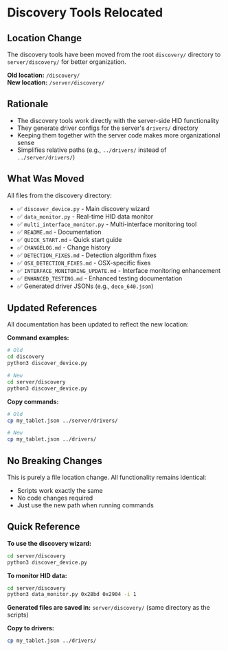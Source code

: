 # Discovery Tools Relocated

## Location Change

The discovery tools have been moved from the root `discovery/` directory to `server/discovery/` for better organization.

**Old location:** `/discovery/`  
**New location:** `/server/discovery/`

## Rationale

- The discovery tools work directly with the server-side HID functionality
- They generate driver configs for the server's `drivers/` directory
- Keeping them together with the server code makes more organizational sense
- Simplifies relative paths (e.g., `../drivers/` instead of `../server/drivers/`)

## What Was Moved

All files from the discovery directory:
- ✅ `discover_device.py` - Main discovery wizard
- ✅ `data_monitor.py` - Real-time HID data monitor
- ✅ `multi_interface_monitor.py` - Multi-interface monitoring tool
- ✅ `README.md` - Documentation
- ✅ `QUICK_START.md` - Quick start guide
- ✅ `CHANGELOG.md` - Change history
- ✅ `DETECTION_FIXES.md` - Detection algorithm fixes
- ✅ `OSX_DETECTION_FIXES.md` - OSX-specific fixes
- ✅ `INTERFACE_MONITORING_UPDATE.md` - Interface monitoring enhancement
- ✅ `ENHANCED_TESTING.md` - Enhanced testing documentation
- ✅ Generated driver JSONs (e.g., `deco_640.json`)

## Updated References

All documentation has been updated to reflect the new location:

**Command examples:**
```bash
# Old
cd discovery
python3 discover_device.py

# New
cd server/discovery
python3 discover_device.py
```

**Copy commands:**
```bash
# Old
cp my_tablet.json ../server/drivers/

# New
cp my_tablet.json ../drivers/
```

## No Breaking Changes

This is purely a file location change. All functionality remains identical:
- Scripts work exactly the same
- No code changes required
- Just use the new path when running commands

## Quick Reference

**To use the discovery wizard:**
```bash
cd server/discovery
python3 discover_device.py
```

**To monitor HID data:**
```bash
cd server/discovery
python3 data_monitor.py 0x28bd 0x2904 -i 1
```

**Generated files are saved in:**
`server/discovery/` (same directory as the scripts)

**Copy to drivers:**
```bash
cp my_tablet.json ../drivers/
```

